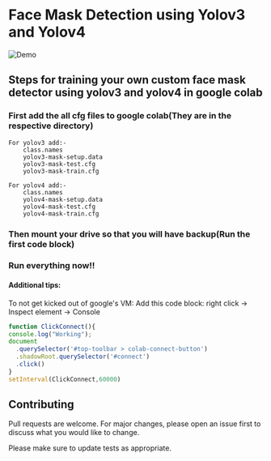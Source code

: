 # Face Mask Detection using Yolov3 and Yolov4

![Demo](https://im6.ezgif.com/tmp/ezgif-6-415a7a7a4652.gif)

## Steps for training your own custom face mask detector using yolov3 and yolov4 in google colab

### First add the all cfg files to google colab(They are in the respective directory)
```
For yolov3 add:-
    class.names
    yolov3-mask-setup.data
    yolov3-mask-test.cfg
    yolov3-mask-train.cfg
```
```
For yolov4 add:-
    class.names
    yolov4-mask-setup.data
    yolov4-mask-test.cfg
    yolov4-mask-train.cfg

```

### Then mount your drive so that you will have backup(Run the first code block)

### Run everything now!!

#### Additional tips:

To not get kicked out of google's VM:
Add this code block:
right click -> Inspect element -> Console

```javascript
function ClickConnect(){
console.log("Working"); 
document
  .querySelector('#top-toolbar > colab-connect-button')
  .shadowRoot.querySelector('#connect')
  .click() 
}
setInterval(ClickConnect,60000)
```

## Contributing
Pull requests are welcome. For major changes, please open an issue first to discuss what you would like to change.

Please make sure to update tests as appropriate.




